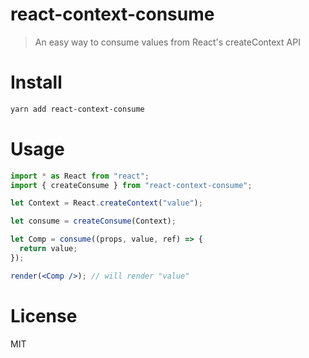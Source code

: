 # react-context-consume

> An easy way to consume values from React's createContext API

# Install

```bash
yarn add react-context-consume
```

# Usage

```jsx
import * as React from "react";
import { createConsume } from "react-context-consume";

let Context = React.createContext("value");

let consume = createConsume(Context);

let Comp = consume((props, value, ref) => {
  return value;
});

render(<Comp />); // will render "value"
```

# License

MIT
